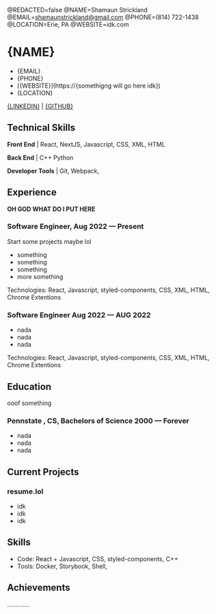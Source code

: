 
@REDACTED=false
@NAME=Shamaun Strickland
@EMAIL=shamaunstrickland@gmail.com
@PHONE=(814) 722-1438
@LOCATION=Erie, PA
@WEBSITE=idk.com

# {NAME}

<div class="section headerInfo">

- {EMAIL}
- {PHONE}
- [{WEBSITE}](https://{somethigng will go here idk})
- {LOCATION}

[{LINKEDIN}](www.linkedin.com/in/shamaunstrickland) | [{GITHUB}](https://github.com/ShamaunStrickland})
</div>

## Technical Skills 

**Front End** | React, NextJS, Javascript, CSS, XML, HTML

**Back End** | C++ Python

**Developer Tools** | Git, Webpack, 

## Experience
**OH GOD WHAT DO I PUT HERE**
### Software Engineer, <span class="spacer"></span> Aug 2022 &mdash; Present

Start some projects maybe lol

- something
- something
- something
- more something

Technologies: React, Javascript, styled-components, CSS, XML, HTML, Chrome Extentions

### Software Engineer <span class="spacer"></span> Aug 2022 &mdash; AUG 2022

- nada
- nada
- nada

Technologies: React, Javascript, styled-components, CSS, XML, HTML, Chrome Extentions

## Education
ooof something
### Pennstate , CS, Bachelors of Science <span class="spacer"></span> 2000 &mdash; Forever

- nada
- nada
- nada

## Current Projects

### resume.lol

- idk
- idk
- idk

## Skills

- Code: React + Javascript,  CSS, styled-components, C++
- Tools: Docker, Storybook, Shell,

## Achievements

.............